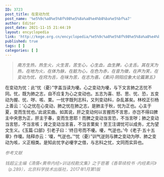 ```yaml
---
ID: 3723
post_title: 在变动为忧
post_name: '%e5%9c%a8%e5%8f%98%e5%8a%a8%e4%b8%ba%e5%bf%a7'
author: Editor
post_date: 2021-11-15 21:44:19
layout: encyclopedia
link: 'http://kege.org.cn/encyclopedia/%e5%9c%a8%e5%8f%98%e5%8a%a8%e4%b8%ba%e5%bf%a7'
published: true
tags: [ ]
categories: [ ]
---
```

<blockquote><em>南方生热，热生火，火生苦，苦生心，心生血，血生脾，心主舌。其在天为热，在地为火，在体为脉，在脏为心，在色为赤，在音为徵，在声为笑，在变动为忧，在窍为舌，在味为苦，在志为喜。《素问·阴阳应象大论篇第五》</em></blockquote>
在变动为忧：此“忧（憂）”字盖当读为嚘。心之变动为嚘，与下文言肺之志忧不同。忧，既为肺之志，自不应复为心之变动也。五志为喜、怒、思、忧、恐，五变动为握、忧、哕、咳、栗。一忧字既列志科，又列变动科，杂乱甚矣。林校正引杨上善云：‘心之忧在心变动，肺之忧在肺之志，是肺主于秋，忧为正也。心主于夏，变而生忧也。’此说实曲。如其说，肝之变动何以言握而不言思，亦岂不得曰脾主中央思为正，肝主于春，变而生思耶！而脾之变动当言恐，不当言哕；肺之变动当言怒，不当言咳；肾之变动当言喜，不当言栗矣！至王注谓忧可以成务，尤为望文生义。《玉篇·口部》引老子曰：‘终日号而不嚘。嚘，气逆也。’今《老子·五十五章》作嗄。陆释亦云：‘嗄，气逆也。’“忧（憂）”训气逆则与脾之变动为哕、肺之变动为咳，义正相类。是知此忧字必嚘字之借，与志科之忧，文同而实异也。

<span style="color: #808080;"><em> 参考文献</em></span>

<span style="color: #808080;"><em>钱超尘主编《清儒&lt;黄帝内经&gt;训诂校勘文集》之于鬯著《香草续校书 ·内经素问》（p.289），北京科学技术出版社，2017年1月第1版</em></span>